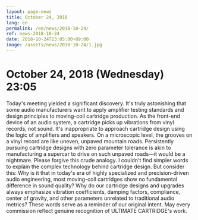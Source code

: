 ```yaml
---
layout: page-news
title: October 24, 2018
lang: en
permalink: /en/news/2018-10-24/
ref: news-2018-10-24
date: 2018-10-24T23:05:00+09:00
image: /assets/news/2018-10-24/1.jpg
---
```



# October 24, 2018 (Wednesday) 23:05

Today's meeting yielded a significant discovery. It's truly astonishing that some audio manufacturers want to apply amplifier testing standards and design principles to moving-coil cartridge production.
As the front-end device of an audio system, a cartridge picks up vibrations from vinyl records, not sound. It's inappropriate to approach cartridge design using the logic of amplifiers and speakers.
On a microscopic level, the grooves on a vinyl record are like uneven, unpaved mountain roads. Persistently pursuing cartridge designs with zero parameter tolerance is akin to manufacturing a supercar to drive on such unpaved roads—it would be a nightmare.
Please forgive this crude analogy. I couldn't find simpler words to explain the complex technology behind cartridge design. But consider this: Why is it that in today's era of highly specialized and precision-driven audio engineering, most moving-coil cartridges show no fundamental difference in sound quality? Why do our cartridge designs and upgrades always emphasize vibration coefficients, damping factors, compliance, center of gravity, and other parameters unrelated to traditional audio metrics?
These words serve as a reminder of our original intent. May every commission reflect genuine recognition of ULTIMATE CARTRIDGE's work.

